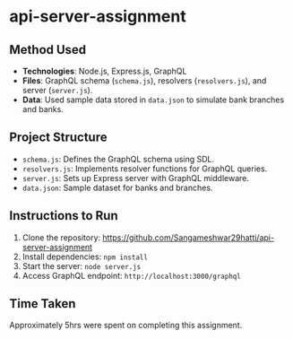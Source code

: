# api-server-assignment


## Method Used

- **Technologies**: Node.js, Express.js, GraphQL
- **Files**: GraphQL schema (`schema.js`), resolvers (`resolvers.js`), and server (`server.js`).
- **Data**: Used sample data stored in `data.json` to simulate bank branches and banks.

## Project Structure

- `schema.js`: Defines the GraphQL schema using SDL.
- `resolvers.js`: Implements resolver functions for GraphQL queries.
- `server.js`: Sets up Express server with GraphQL middleware.
- `data.json`: Sample dataset for banks and branches.

## Instructions to Run

1. Clone the repository: https://github.com/Sangameshwar29hatti/api-server-assignment
2. Install dependencies: `npm install`
3. Start the server: `node server.js`
4. Access GraphQL endpoint: `http://localhost:3000/graphql`

## Time Taken

Approximately 5hrs were spent on completing this assignment.


